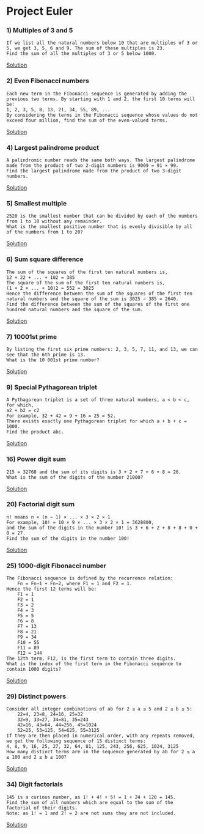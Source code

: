 # Project Euler

### 1) Multiples of 3 and 5
	If we list all the natural numbers below 10 that are multiples of 3 or 5, we get 3, 5, 6 and 9. The sum of these multiples is 23.
	Find the sum of all the multiples of 3 or 5 below 1000.
[Solution](https://github.com/virginiasatyro/Python/blob/master/Project%20Euler/Problems%20Solved/multiples3and5.py)
### 2) Even Fibonacci numbers
 ```
 Each new term in the Fibonacci sequence is generated by adding the previous two terms. By starting with 1 and 2, the first 10 terms will be:
 1, 2, 3, 5, 8, 13, 21, 34, 55, 89, ...
 By considering the terms in the Fibonacci sequence whose values do not exceed four million, find the sum of the even-valued terms.
 ``` 
 [Solution](https://github.com/virginiasatyro/Python/blob/master/Project%20Euler/Problems%20Solved/evenFibonacci.py)
### 4) Largest palindrome product
```
A palindromic number reads the same both ways. The largest palindrome made from the product of two 2-digit numbers is 9009 = 91 × 99.
Find the largest palindrome made from the product of two 3-digit numbers.
```
[Solution](https://github.com/virginiasatyro/Python/blob/master/Project%20Euler/Problems%20Solved/largestPalindromeProduct.py)
### 5) Smallest multiple
```
2520 is the smallest number that can be divided by each of the numbers from 1 to 10 without any remainder.
What is the smallest positive number that is evenly divisible by all of the numbers from 1 to 20?
``` 
[Solution](https://github.com/virginiasatyro/Python/blob/master/Project%20Euler/Problems%20Solved/smallestMultiple.py)
### 6) Sum square difference
```
The sum of the squares of the first ten natural numbers is,
12 + 22 + ... + 102 = 385
The square of the sum of the first ten natural numbers is,
(1 + 2 + ... + 10)2 = 552 = 3025
Hence the difference between the sum of the squares of the first ten natural numbers and the square of the sum is 3025 − 385 = 2640.
Find the difference between the sum of the squares of the first one hundred natural numbers and the square of the sum.
```
[Solution](https://github.com/virginiasatyro/Python/blob/master/Project%20Euler/Problems%20Solved/sumSquareDifference.py)
### 7) 10001st prime
```
By listing the first six prime numbers: 2, 3, 5, 7, 11, and 13, we can see that the 6th prime is 13.
What is the 10 001st prime number?
```
[Solution](https://github.com/virginiasatyro/Python/blob/master/Project%20Euler/Problems%20Solved/stPrime.py)
### 9) Special Pythagorean triplet
```
A Pythagorean triplet is a set of three natural numbers, a < b < c, for which,
a2 + b2 = c2
For example, 32 + 42 = 9 + 16 = 25 = 52.
There exists exactly one Pythagorean triplet for which a + b + c = 1000.
Find the product abc.
``` 
[Solution](https://github.com/virginiasatyro/Python/blob/master/Project%20Euler/Problems%20Solved/pythagoreanTriplet.py)
### 16) Power digit sum
```
215 = 32768 and the sum of its digits is 3 + 2 + 7 + 6 + 8 = 26.
What is the sum of the digits of the number 21000?
```
[Solution](https://github.com/virginiasatyro/Python/blob/master/Project%20Euler/Problems%20Solved/powerDigitSum.py)
### 20) Factorial digit sum
```
n! means n × (n − 1) × ... × 3 × 2 × 1
For example, 10! = 10 × 9 × ... × 3 × 2 × 1 = 3628800,
and the sum of the digits in the number 10! is 3 + 6 + 2 + 8 + 8 + 0 + 0 = 27.
Find the sum of the digits in the number 100!
```
[Solution](https://github.com/virginiasatyro/Python/blob/master/Project%20Euler/Problems%20Solved/powerDigitSum.py)
### 25) 1000-digit Fibonacci number
```
The Fibonacci sequence is defined by the recurrence relation:
    Fn = Fn−1 + Fn−2, where F1 = 1 and F2 = 1.
Hence the first 12 terms will be:
    F1 = 1
    F2 = 1
    F3 = 2
    F4 = 3
    F5 = 5
    F6 = 8
    F7 = 13
    F8 = 21
    F9 = 34
    F10 = 55
    F11 = 89
    F12 = 144
The 12th term, F12, is the first term to contain three digits.
What is the index of the first term in the Fibonacci sequence to contain 1000 digits?
```
[Solution](https://github.com/virginiasatyro/Python/blob/master/Project%20Euler/Problems%20Solved/fibonacciNumber1000.py)
### 29) Distinct powers
```
Consider all integer combinations of ab for 2 ≤ a ≤ 5 and 2 ≤ b ≤ 5:
    22=4, 23=8, 24=16, 25=32
    32=9, 33=27, 34=81, 35=243
    42=16, 43=64, 44=256, 45=1024
    52=25, 53=125, 54=625, 55=3125
If they are then placed in numerical order, with any repeats removed, we get the following sequence of 15 distinct terms:
4, 8, 9, 16, 25, 27, 32, 64, 81, 125, 243, 256, 625, 1024, 3125
How many distinct terms are in the sequence generated by ab for 2 ≤ a ≤ 100 and 2 ≤ b ≤ 100?
```
[Solution](https://github.com/virginiasatyro/Python/blob/master/Project%20Euler/Problems%20Solved/distinctPowers.py)
### 34) Digit factorials
```
145 is a curious number, as 1! + 4! + 5! = 1 + 24 + 120 = 145.
Find the sum of all numbers which are equal to the sum of the factorial of their digits.
Note: as 1! = 1 and 2! = 2 are not sums they are not included.
```
[Solution](https://github.com/virginiasatyro/Python/blob/master/Project%20Euler/Problems%20Solved/digitFactorials.py)
